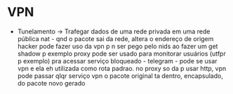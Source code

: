 # VPN
- Tunelamento -> Trafegar dados de uma rede privada em uma rede pública
nat - qnd o pacote sai da rede, altera o endereço de origem
hacker pode fazer uso da vpn p n ser pego pelo nids ao fazer um get shadow p exemplo
proxy pode ser usado para monitorar usuários (utfpr p exemplo)
pra acessar serviço bloqueado - telegram - pode se usar vpn e ela eh utilizada como rota padrao. no proxy so da p usar http, vpn pode passar qlqr serviço
vpn o pacote original ta dentro, encapsulado, do pacote novo gerado

